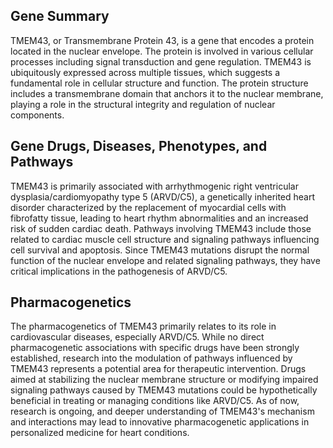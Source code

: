 ## Gene Summary
TMEM43, or Transmembrane Protein 43, is a gene that encodes a protein located in the nuclear envelope. The protein is involved in various cellular processes including signal transduction and gene regulation. TMEM43 is ubiquitously expressed across multiple tissues, which suggests a fundamental role in cellular structure and function. The protein structure includes a transmembrane domain that anchors it to the nuclear membrane, playing a role in the structural integrity and regulation of nuclear components.

## Gene Drugs, Diseases, Phenotypes, and Pathways
TMEM43 is primarily associated with arrhythmogenic right ventricular dysplasia/cardiomyopathy type 5 (ARVD/C5), a genetically inherited heart disorder characterized by the replacement of myocardial cells with fibrofatty tissue, leading to heart rhythm abnormalities and an increased risk of sudden cardiac death. Pathways involving TMEM43 include those related to cardiac muscle cell structure and signaling pathways influencing cell survival and apoptosis. Since TMEM43 mutations disrupt the normal function of the nuclear envelope and related signaling pathways, they have critical implications in the pathogenesis of ARVD/C5.

## Pharmacogenetics
The pharmacogenetics of TMEM43 primarily relates to its role in cardiovascular diseases, especially ARVD/C5. While no direct pharmacogenetic associations with specific drugs have been strongly established, research into the modulation of pathways influenced by TMEM43 represents a potential area for therapeutic intervention. Drugs aimed at stabilizing the nuclear membrane structure or modifying impaired signaling pathways caused by TMEM43 mutations could be hypothetically beneficial in treating or managing conditions like ARVD/C5. As of now, research is ongoing, and deeper understanding of TMEM43's mechanism and interactions may lead to innovative pharmacogenetic applications in personalized medicine for heart conditions.